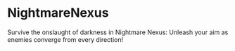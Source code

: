 # NightmareNexus
Survive the onslaught of darkness in Nightmare Nexus: Unleash your aim as enemies converge from every direction!
